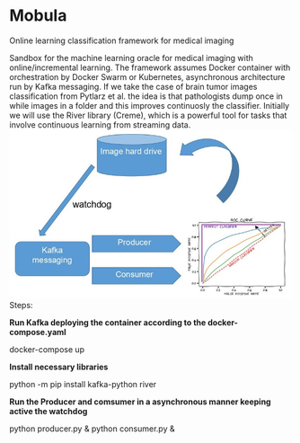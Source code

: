 # Mobula
Online learning classification framework for medical imaging

Sandbox for the machine learning oracle for medical imaging with online/incremental learning.
The framework assumes Docker container with orchestration by Docker Swarm or Kubernetes, asynchronous architecture run by Kafka messaging. 
If we take the case of brain tumor images classification from Pytlarz et al. the idea is that pathologists dump once in while images in a folder and this improves continuosly the classifier. 
Initially we will use the River library (Creme), which is a powerful tool for tasks that involve continuous learning from streaming data.
![alt text](https://github.com/alecrimi/mobula/blob/main/image1.jpg)
Steps:

__Run Kafka deploying the container according to the docker-compose.yaml__

docker-compose up

__Install necessary libraries__

python -m pip install kafka-python river

__Run the Producer and comsumer in a asynchronous manner keeping active the watchdog__

python producer.py &
python consumer.py &

